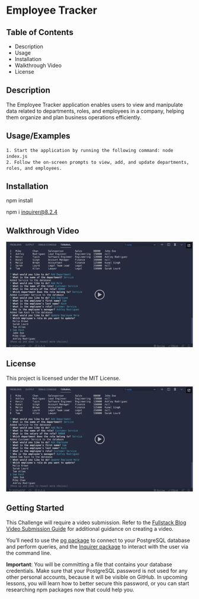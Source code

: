 # Employee Tracker

## Table of Contents
* Description
* Usage
* Installation
* Walkthrough Video
* License

## Description

The Employee Tracker application enables users to view and manipulate data related to departments, roles, and employees in a company, helping them organize and plan business operations efficiently.

## Usage/Examples
    1. Start the application by running the following command: node index.js
    2. Follow the on-screen prompts to view, add, and update departments, roles, and employees.

## Installation

npm install

npm i inquirer@8.2.4

## Walkthrough Video
[![A video thumbnail shows the command-line employee management application with a play button overlaying the view.](./Assets/12-sql-homework-video-thumbnail.png)](https://2u-20.wistia.com/medias/2lnle7xnpk)


## License

This project is licensed under the MIT License.





[![A video thumbnail shows the command-line employee management application with a play button overlaying the view.](./Assets/12-sql-homework-video-thumbnail.png)](https://2u-20.wistia.com/medias/2lnle7xnpk)

## Getting Started

This Challenge will require a video submission. Refer to the [Fullstack Blog Video Submission Guide](https://coding-boot-camp.github.io/full-stack/computer-literacy/video-submission-guide) for additional guidance on creating a video.

You’ll need to use the [pg package](https://www.npmjs.com/package/pg) to connect to your PostgreSQL database and perform queries, and the [Inquirer package](https://www.npmjs.com/package/inquirer/v/8.2.4) to interact with the user via the command line.

**Important**: You will be committing a file that contains your database credentials. Make sure that your PostgreSQL password is not used for any other personal accounts, because it will be visible on GitHub. In upcoming lessons, you will learn how to better secure this password, or you can start researching npm packages now that could help you.
